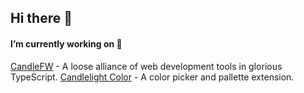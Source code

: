 ## Hi there 👋


#### I’m currently working on 🔭
[CandleFW](https://www.github.com/candlefw/) - A loose alliance of web development tools in glorious TypeScript.
[Candlelight Color](https://www.github.com/acweathersby/candlelight) - A color picker and pallette extension.

<!--
**acweathersby/acweathersby** is a ✨ _special_ ✨ repository because its `README.md` (this file) appears on your GitHub profile.

Here are some ideas to get you started:

- 🔭 I’m currently working on ...
- 🌱 I’m currently learning ...
- 👯 I’m looking to collaborate on ...
- 🤔 I’m looking for help with ...
- 💬 Ask me about ...
- 📫 How to reach me: ...
- 😄 Pronouns: ...
- ⚡ Fun fact: ...
-->

